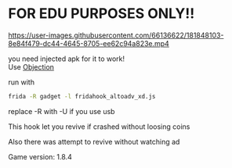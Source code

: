 # FOR EDU PURPOSES ONLY!!



https://user-images.githubusercontent.com/66136622/181848103-8e84f479-dc44-4645-8705-ee62c94a823e.mp4



you need injected apk for it to work!  
Use [Objection](https://github.com/sensepost/objection) 

run with  

``` bash
frida -R gadget -l fridahook_altoadv_xd.js
```



replace -R with -U if you use usb

This hook let you revive if crashed without loosing coins

Also there was attempt to revive without watching ad

Game version: 1.8.4
